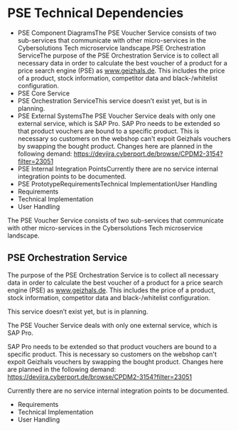 # PSE Technical Dependencies

* PSE Component DiagramsThe PSE Voucher Service consists of two sub-services that communicate with other micro-services in the Cybersolutions Tech microservice landscape.PSE Orchestration ServiceThe purpose of the PSE Orchestration Service is to collect all necessary data in order to calculate the best voucher of a product for a price search engine (PSE) as www.geizhals.de. This includes the price of a product, stock information, competitor data and black-/whitelist configuration.
* PSE Core Service
* PSE Orchestration ServiceThis service doesn’t exist yet, but is in planning.
* PSE External SystemsThe PSE Voucher Service deals with only one external service, which is SAP Pro. SAP Pro needs to be extended so that product vouchers are bound to a specific product. This is necessary so customers on the webshop can't expoit Geizhals vouchers by swapping the bought product. Changes here are planned in the following demand: https://devjira.cyberport.de/browse/CPDM2-3154?filter=23051
* PSE Internal Integration PointsCurrently there are no service internal integration points to be documented.
* PSE PrototypeRequirementsTechnical ImplementationUser Handling
* Requirements
* Technical Implementation
* User Handling

The PSE Voucher Service consists of two sub-services that communicate with other micro-services in the Cybersolutions Tech microservice landscape.

## PSE Orchestration Service
The purpose of the PSE Orchestration Service is to collect all necessary data in order to calculate the best voucher of a product for a price search engine (PSE) as www.geizhals.de. This includes the price of a product, stock information, competitor data and black-/whitelist configuration.

This service doesn’t exist yet, but is in planning.

The PSE Voucher Service deals with only one external service, which is SAP Pro.

SAP Pro needs to be extended so that product vouchers are bound to a specific product. This is necessary so customers on the webshop can't expoit Geizhals vouchers by swapping the bought product. Changes here are planned in the following demand: https://devjira.cyberport.de/browse/CPDM2-3154?filter=23051

Currently there are no service internal integration points to be documented.

* Requirements
* Technical Implementation
* User Handling

